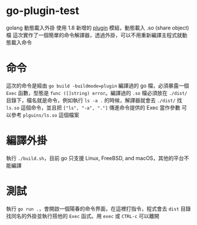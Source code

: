 # go-plugin-test
golang 動態載入外掛
使用 1.8 新增的 [plugin](https://pkg.go.dev/plugin) 模組，動態載入 .so (share object) 檔
這次實作了一個簡單的命令解譯器，透過外掛，可以不用重新編譯主程式就動態載入命令

# 命令
這次的命令是經由 `go build -buildmode=plugin` 編譯過的 go 檔，必須暴露一個 `Exec` 函數，型態是 `func ([]string) error`。編譯過的 `.so` 檔必須放在 `./dist/` 目錄下，檔名就是命令，例如執行 `ls -a .` 的時候，解譯器就會去 `./dist/` 找 `ls.so` 這個命令，並且把 `["ls", "-a", "."]` 傳進命令提供的 Exec 當作參數
可以參考 `plguins/ls.so` 這個檔案

# 編譯外掛
執行 `./build.sh`，目前 go 只支援 Linux, FreeBSD, and macOS，其他的平台不能編譯

# 測試
執行 `go run .`，會開啟一個陽春的命令界面，在這裡打指令，程式會去 `dist` 目錄找同名的外掛並執行搭他的 `Exec` 函式。用 `exec` 或 `CTRL-c` 可以離開
